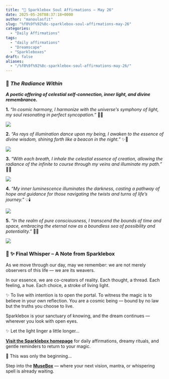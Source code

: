 ```yaml
---
title: "💌 Sparklebox Soul Affirmations – May 26"
date: 2025-05-26T08:37:18+0000
author: "manoulasfit"
slug: "%f0%9f%92%8c-sparklebox-soul-affirmations-may-26"
categories:
  - "Daily Affirmations"
tags:
  - "daily affirmations"
  - "Dreamscape"
  - "Sparkleboxes"
draft: false
aliases:
  - "/%f0%9f%92%8c-sparklebox-soul-affirmations-may-26/"
---
```

### 🌟 *The Radiance Within*

***A poetic offering of celestial self-connection, inner light, and divine remembranc*e.**

**1.** *“In cosmic harmony, I harmonize with the universe's symphony of light, my soul resonating in perfect syncopation.”* 🌟🎶

![](/lone_figure2-1024x775.jpg)

**2.** *“As rays of illumination dance upon my being, I awaken to the essence of divine wisdom, shining forth like a beacon in the night.”* ✨💫

![](/glowing_woman-1024x775.jpg)

**3.** *“With each breath, I inhale the celestial essence of creation, allowing the radiance of the infinite to course through my veins and illuminate my path.”* 🌿💫

![](/serene_code-1024x775.jpg)

**4.** *“My inner luminescence illuminates the darkness, casting a pathway of hope and guidance for those navigating the twists and turns of life’s journey.”* 💡🕯️

![](/serene_path-1024x775.jpg)

**5.** *“In the realm of pure consciousness, I transcend the bounds of time and space, embracing the eternal now as a boundless sea of possibility and potentiality.”* 🌊🔥

![](/expansion_1-1024x775.jpg)

### 🌌 ✨ **Final Whisper – A Note from Sparklebox**

As we move through our day, may we remember:
we are not merely observers of this life —
we are its weavers.

In our essence, we are co-creators of reality.
Each thought, a thread.
Each feeling, a hue.
Each choice, a stroke of living light.

✨ To live with intention is to open the portal.
To witness the magic is to believe in your own reflection.
You are a cosmic being — bound by no law but the truths you choose to live.

Sparklebox is your sanctuary of knowing,
and the dream continues — wherever you look with open eyes.

> 

✨ Let the light linger a little longer...

[**Visit the Sparklebox homepage**](https://sparklebox.blog) for daily affirmations, dreamy rituals, and gentle reminders to return to your magic.

💭 This was only the beginning...

Step into the [**MuseBox**](https://sparklebox.blog/tag/musebox) — where your next vision, mantra, or whispering spell is already waiting.